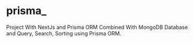 # prisma_
 Project With NextJs and Prisma ORM Combined With MongoDB Database and Query, Search, Sorting using Prisma ORM.
